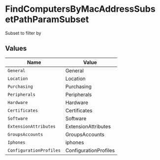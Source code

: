 # FindComputersByMacAddressSubsetPathParamSubset

Subset to filter by


## Values

| Name                    | Value                   |
| ----------------------- | ----------------------- |
| `General`               | General                 |
| `Location`              | Location                |
| `Purchasing`            | Purchasing              |
| `Peripherals`           | Peripherals             |
| `Hardware`              | Hardware                |
| `Certificates`          | Certificates            |
| `Software`              | Software                |
| `ExtensionAttributes`   | ExtensionAttributes     |
| `GroupsAccounts`        | GroupsAccounts          |
| `Iphones`               | iphones                 |
| `ConfigurationProfiles` | ConfigurationProfiles   |